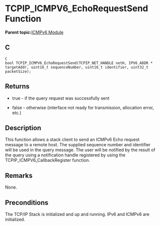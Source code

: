 # TCPIP\_ICMPV6\_EchoRequestSend Function

**Parent topic:**[ICMPv6 Module](GUID-4C21649D-F597-4151-8607-5281DF9F04CC.md)

## C

```
C 
bool TCPIP_ICMPV6_EchoRequestSend(TCPIP_NET_HANDLE netH, IPV6_ADDR * targetAddr, uint16_t sequenceNumber, uint16_t identifier, uint32_t packetSize); 
```

## Returns

-   true - if the query request was successfully sent

-   false - otherwise \(interface not ready for transmission, allocation error, etc.\)


## Description

This function allows a stack client to send an ICMPv6 Echo request message to a remote host. The supplied sequence number and identifier will be used in the query message. The user will be notified by the result of the query using a notification handle registered by using the TCPIP\_ICMPV6\_CallbackRegister function.

## Remarks

None.

## Preconditions

The TCP/IP Stack is initialized and up and running. IPv6 and ICMPv6 are initialized.

